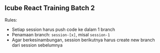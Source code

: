 ## Icube React Training Batch 2

Rules:
- Setiap session harus push code ke dalam 1 branch
- Penamaan branch: ```session-[x]```, misal ```session-1```
- Agar berkesinambungan, session berikutnya harus create new branch dari session sebelumnya
